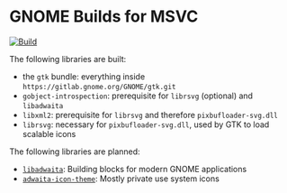 # GNOME Builds for MSVC

[![Build](https://github.com/ruifengx/gnome-build/actions/workflows/build.yaml/badge.svg)](https://github.com/ruifengx/gnome-build/actions/workflows/build.yaml)

The following libraries are built:
- the `gtk` bundle: everything inside `https://gitlab.gnome.org/GNOME/gtk.git`
- `gobject-introspection`: prerequisite for `librsvg` (optional) and `libadwaita`
- `libxml2`: prerequisite for `librsvg` and therefore `pixbufloader-svg.dll`
- `librsvg`: necessary for `pixbufloader-svg.dll`, used by GTK to load scalable icons

The following libraries are planned:
- [`libadwaita`](https://gitlab.gnome.org/GNOME/libadwaita): Building blocks for modern GNOME applications
- [`adwaita-icon-theme`](https://gitlab.gnome.org/GNOME/adwaita-icon-theme): Mostly private use system icons
